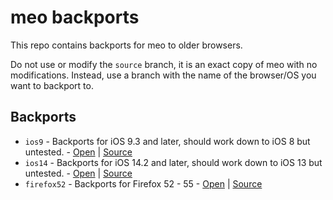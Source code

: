 # meo backports
This repo contains backports for meo to older browsers.

Do not use or modify the `source` branch, it is an exact copy of meo with no modifications. Instead, use a branch with the name of the browser/OS you want to backport to.

## Backports
- `ios9` - Backports for iOS 9.3 and later, should work down to iOS 8 but untested. - [Open](https://ios9.meo-5d3.pages.dev) | [Source](https://github.com/MeowerBackports/meo/tree/ios9)
- `ios14` - Backports for iOS 14.2 and later, should work down to iOS 13 but untested. - [Open](https://ios14.meo-5d3.pages.dev) | [Source](https://github.com/MeowerBackports/meo/tree/ios14)
- `firefox52` - Backports for Firefox 52 - 55 - [Open](https://firefox52.meo-5d3.pages.dev) | [Source](https://github.com/MeowerBackports/meo/tree/firefox52)
